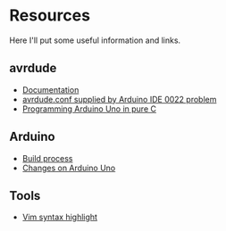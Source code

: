 Resources
=========

Here I'll put some useful information and links.



avrdude
-------

- [Documentation](http://savannah.c3sl.ufpr.br/avrdude/avrdude-doc-5.10.pdf)
- [avrdude.conf supplied by Arduino IDE 0022 problem](http://www.arduino.cc/cgi-bin/yabb2/YaBB.pl?num=1294455793)
- [Programming Arduino Uno in pure C](http://balau82.wordpress.com/2011/03/29/programming-arduino-uno-in-pure-c/)


Arduino
-------

- [Build process](http://www.arduino.cc/en/Hacking/BuildProcess)
- [Changes on Arduino Uno](http://www.ladyada.net/library/arduino/unofaq.html)


Tools
-----

- [Vim syntax highlight](http://www.vim.org/scripts/script.php?script_id=2654)
